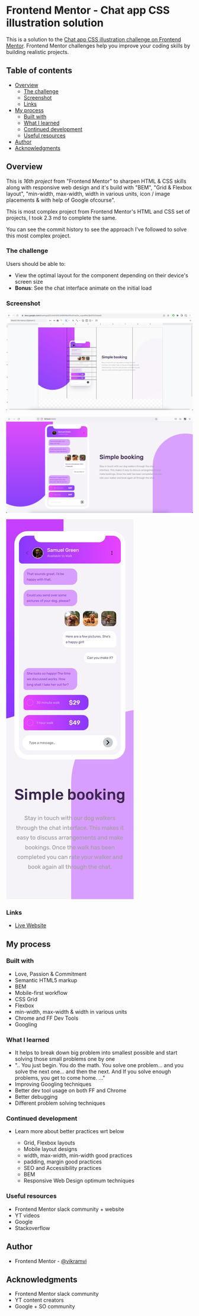 # Frontend Mentor - Chat app CSS illustration solution

This is a solution to the [Chat app CSS illustration challenge on Frontend Mentor](https://www.frontendmentor.io/challenges/chat-app-css-illustration-O5auMkFqY). Frontend Mentor challenges help you improve your coding skills by building realistic projects.

## Table of contents

- [Overview](#overview)
  - [The challenge](#the-challenge)
  - [Screenshot](#screenshot)
  - [Links](#links)
- [My process](#my-process)
  - [Built with](#built-with)
  - [What I learned](#what-i-learned)
  - [Continued development](#continued-development)
  - [Useful resources](#useful-resources)
- [Author](#author)
- [Acknowledgments](#acknowledgments)

## Overview

This is _16th project_ from "Frontend Mentor" to sharpen HTML & CSS skills along with responsive web design and it's build with "BEM", "Grid & Flexbox layout", "min-width, max-width, width in various units, icon / image placements & with help of Google ofcourse".

This is most complex project from Frontend Mentor's HTML and CSS set of projects, I took 2.3 md to complete the same.

You can see the commit history to see the approach I've followed to solve this most complex project.

### The challenge

Users should be able to:

- View the optimal layout for the component depending on their device's screen size
- **Bonus**: See the chat interface animate on the initial load

### Screenshot

![Plan Drawing](./screenshots/drawing.png)

![Desktop Preview](./screenshots/desktop.png)

![Mobile Preview](./screenshots/mobile.png)

### Links

- [Live Website](https://vikramvi.github.io/Chat-app-CSS-illustration/)

## My process

### Built with

- Love, Passion & Commitment
- Semantic HTML5 markup
- BEM
- Mobile-first workflow
- CSS Grid
- Flexbox
- min-width, max-width & width in various units
- Chrome and FF Dev Tools
- Googling

### What I learned

- It helps to break down big problem into smallest possible and start solving those small problems one by one
- ".. You just begin. You do the math. You solve one problem... and you solve the next one... and then the next. And If you solve enough problems, you get to come home. ..."
- Improving Googling techniques
- Better dev tool usage on both FF and Chrome
- Better debugging
- Different problem solving techniques

### Continued development

- Learn more about better practices wrt below

  - Grid, Flexbox layouts
  - Mobile layout designs
  - width, max-width, min-width good practices
  - padding, margin good practices
  - SEO and Accessibility practices
  - BEM
  - Responsive Web Design optimum techniques

### Useful resources

- Frontend Mentor slack community + website
- YT videos
- Google
- Stackoverflow

## Author

- Frontend Mentor - [@vikramvi](https://www.frontendmentor.io/profile/vikramvi)

## Acknowledgments

- Frontend Mentor slack community
- YT content creators
- Google + SO community
